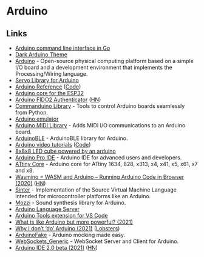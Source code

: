 # Arduino

## Links

- [Arduino command line interface in Go](https://github.com/arduino/arduino-cli)
- [Dark Arduino Theme](https://github.com/jeffThompson/DarkArduinoTheme)
- [Arduino](https://github.com/arduino/Arduino) - Open-source physical computing platform based on a simple I/O board and a development environment that implements the Processing/Wiring language.
- [Servo Library for Arduino](https://github.com/arduino-libraries/Servo)
- [Arduino Reference](https://www.arduino.cc/reference/en/) ([Code](https://github.com/arduino/reference-en))
- [Arduino core for the ESP32](https://github.com/espressif/arduino-esp32)
- [Arduino FIDO2 Authenticator](https://en.ovcharov.me/2020/06/29/uru-card-arduino-fido2-authenticator/) ([HN](https://news.ycombinator.com/item?id=23676006))
- [Commanduino Library](https://github.com/croningp/commanduino) - Tools to control Arduino boards seamlessly from Python.
- [Arduino emulator](https://github.com/ghewgill/emulino)
- [Arduino MIDI Library](https://github.com/FortySevenEffects/arduino_midi_library) - Adds MIDI I/O communications to an Arduino board.
- [ArduinoBLE](https://github.com/arduino-libraries/ArduinoBLE) - ArduinoBLE library for Arduino.
- [Arduino video tutorials](https://arduino-tutorials.net/) ([Code](https://github.com/BasOnTech/Arduino-Beginners-EN))
- [8x8x8 LED cube powered by an arduino](https://github.com/itsharryle/LED_CUBE)
- [Arduino Pro IDE](https://github.com/arduino/arduino-pro-ide) - Arduino IDE for advanced users and developers.
- [ATtiny Core](https://github.com/SpenceKonde/ATTinyCore) - Arduino core for ATtiny 1634, 828, x313, x4, x41, x5, x61, x7 and x8.
- [Wasmino = WASM and Arduino – Running Arduino Code in Browser (2020)](https://blog.yifangu.com/2020/12/30/wasmino-wasm-arduino-running-arduino-code-in-browser/) ([HN](https://news.ycombinator.com/item?id=25581081))
- [Sinter](https://github.com/source-academy/sinter) - Implementation of the Source Virtual Machine Language intended for microcontroller platforms like an Arduino.
- [Mozzi](https://sensorium.github.io/Mozzi/) - Sound synthesis library for Arduino.
- [Arduino Language Server](https://github.com/arduino/arduino-language-server)
- [Arduino Tools extension for VS Code](https://github.com/arduino/vscode-arduino-tools)
- [What is like Arduino but more powerful? (2021)](https://www.reddit.com/r/embedded/comments/ly1pkl/what_is_like_arduino_but_more_powerful/)
- [Why I don’t ‘do’ Arduino (2021)](http://www.mattmillman.com/why-i-dont-do-arduino/) ([Lobsters](https://lobste.rs/s/x0jdod/why_i_don_t_do_arduino))
- [ArduinoFake](https://github.com/FabioBatSilva/ArduinoFake) - Arduino mocking made easy.
- [WebSockets_Generic](https://github.com/khoih-prog/WebSockets_Generic) - WebSocket Server and Client for Arduino.
- [Arduino IDE 2.0 beta (2021)](https://blog.arduino.cc/2021/03/01/announcing-the-arduino-ide-2-0-beta/) ([HN](https://news.ycombinator.com/item?id=27123410))
